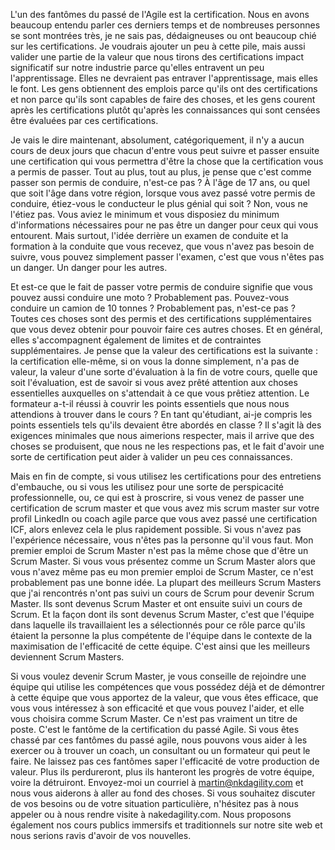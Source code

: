 L'un des fantômes du passé de l'Agile est la certification. Nous en avons beaucoup entendu parler ces derniers temps et de nombreuses personnes se sont montrées très, je ne sais pas, dédaigneuses ou ont beaucoup chié sur les certifications. Je voudrais ajouter un peu à cette pile, mais aussi valider une partie de la valeur que nous tirons des certifications impact significatif sur notre industrie parce qu'elles entravent un peu l'apprentissage. Elles ne devraient pas entraver l'apprentissage, mais elles le font. Les gens obtiennent des emplois parce qu'ils ont des certifications et non parce qu'ils sont capables de faire des choses, et les gens courent après les certifications plutôt qu'après les connaissances qui sont censées être évaluées par ces certifications.

Je vais le dire maintenant, absolument, catégoriquement, il n'y a aucun cours de deux jours que chacun d'entre vous peut suivre et passer ensuite une certification qui vous permettra d'être la chose que la certification vous a permis de passer. Tout au plus, tout au plus, je pense que c'est comme passer son permis de conduire, n'est-ce pas ? À l'âge de 17 ans, ou quel que soit l'âge dans votre région, lorsque vous avez passé votre permis de conduire, étiez-vous le conducteur le plus génial qui soit ? Non, vous ne l'étiez pas. Vous aviez le minimum et vous disposiez du minimum d'informations nécessaires pour ne pas être un danger pour ceux qui vous entourent. Mais surtout, l'idée derrière un examen de conduite et la formation à la conduite que vous recevez, que vous n'avez pas besoin de suivre, vous pouvez simplement passer l'examen, c'est que vous n'êtes pas un danger. Un danger pour les autres.

Et est-ce que le fait de passer votre permis de conduire signifie que vous pouvez aussi conduire une moto ? Probablement pas. Pouvez-vous conduire un camion de 10 tonnes ? Probablement pas, n'est-ce pas ? Toutes ces choses sont des permis et des certifications supplémentaires que vous devez obtenir pour pouvoir faire ces autres choses. Et en général, elles s'accompagnent également de limites et de contraintes supplémentaires. Je pense que la valeur des certifications est la suivante : la certification elle-même, si on vous la donne simplement, n'a pas de valeur, la valeur d'une sorte d'évaluation à la fin de votre cours, quelle que soit l'évaluation, est de savoir si vous avez prêté attention aux choses essentielles auxquelles on s'attendait à ce que vous prêtiez attention. Le formateur a-t-il réussi à couvrir les points essentiels que nous nous attendions à trouver dans le cours ? En tant qu'étudiant, ai-je compris les points essentiels tels qu'ils devaient être abordés en classe ? Il s'agit là des exigences minimales que nous aimerions respecter, mais il arrive que des choses se produisent, que nous ne les respections pas, et le fait d'avoir une sorte de certification peut aider à valider un peu ces connaissances.

Mais en fin de compte, si vous utilisez les certifications pour des entretiens d'embauche, ou si vous les utilisez pour une sorte de perspicacité professionnelle, ou, ce qui est à proscrire, si vous venez de passer une certification de scrum master et que vous avez mis scrum master sur votre profil LinkedIn ou coach agile parce que vous avez passé une certification ICF, alors enlevez cela le plus rapidement possible. Si vous n'avez pas l'expérience nécessaire, vous n'êtes pas la personne qu'il vous faut. Mon premier emploi de Scrum Master n'est pas la même chose que d'être un Scrum Master. Si vous vous présentez comme un Scrum Master alors que vous n'avez même pas eu mon premier emploi de Scrum Master, ce n'est probablement pas une bonne idée. La plupart des meilleurs Scrum Masters que j'ai rencontrés n'ont pas suivi un cours de Scrum pour devenir Scrum Master. Ils sont devenus Scrum Master et ont ensuite suivi un cours de Scrum. Et la façon dont ils sont devenus Scrum Master, c'est que l'équipe dans laquelle ils travaillaient les a sélectionnés pour ce rôle parce qu'ils étaient la personne la plus compétente de l'équipe dans le contexte de la maximisation de l'efficacité de cette équipe. C'est ainsi que les meilleurs deviennent Scrum Masters.

Si vous voulez devenir Scrum Master, je vous conseille de rejoindre une équipe qui utilise les compétences que vous possédez déjà et de démontrer à cette équipe que vous apportez de la valeur, que vous êtes efficace, que vous vous intéressez à son efficacité et que vous pouvez l'aider, et elle vous choisira comme Scrum Master. Ce n'est pas vraiment un titre de poste. C'est le fantôme de la certification du passé Agile. Si vous êtes chassé par ces fantômes du passé agile, nous pouvons vous aider à les exercer ou à trouver un coach, un consultant ou un formateur qui peut le faire. Ne laissez pas ces fantômes saper l'efficacité de votre production de valeur. Plus ils perdureront, plus ils hanteront les progrès de votre équipe, voire la détruiront. Envoyez-moi un courriel à martin@nkdagility.com et nous vous aiderons à aller au fond des choses. Si vous souhaitez discuter de vos besoins ou de votre situation particulière, n'hésitez pas à nous appeler ou à nous rendre visite à nakedagility.com. Nous proposons également nos cours publics immersifs et traditionnels sur notre site web et nous serions ravis d'avoir de vos nouvelles.
